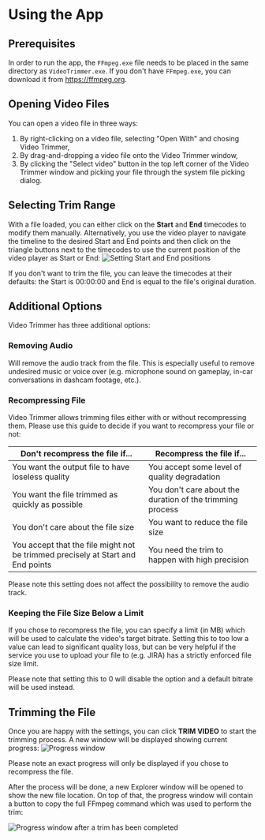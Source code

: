 # Using the App

## Prerequisites
In order to run the app, the `FFmpeg.exe` file needs to be placed in the same directory as `VideoTrimmer.exe`. If you don't have `FFmpeg.exe`, you can download it from https://ffmpeg.org.

## Opening Video Files
You can open a video file in three ways:
1. By right-clicking on a video file, selecting "Open With" and chosing Video Trimmer,
1. By drag-and-dropping a video file onto the Video Trimmer window,
1. By clicking the "Select video" button in the top left corner of the Video Trimmer window and picking your file through the system file picking dialog.

## Selecting Trim Range
With a file loaded, you can either click on the **Start** and **End** timecodes to modify them manually. Alternatively, you use the video player to navigate the timeline to the desired Start and End points and then click on the triangle buttons next to the timecodes to use the current position of the video player as Start or End:
![Setting Start and End positions](https://soft.rendeer.pl/VideoTrimmer/documentation/assets/VideoTrimmer-Start-End.png)

If you don't want to trim the file, you can leave the timecodes at their defaults: the Start is 00:00:00 and End is equal to the file's original duration.

## Additional Options
Video Trimmer has three additional options:

### Removing Audio
Will remove the audio track from the file. This is especially useful to remove undesired music or voice over (e.g. microphone sound on gameplay, in-car conversations in dashcam footage, etc.).

### Recompressing File
Video Trimmer allows trimming files either with or without recompressing them. Please use this guide to decide if you want to recompress your file or not:

| Don't recompress the file if... | Recompress the file if... |
| --- | --- |
| You want the output file to have loseless quality | You accept some level of quality degradation |
| You want the file trimmed as quickly as possible | You don't care about the duration of the trimming process |
| You don't care about the file size | You want to reduce the file size |
| You accept that the file might not be trimmed precisely at Start and End points | You need the trim to happen with high precision |

Please note this setting does not affect the possibility to remove the audio track.

### Keeping the File Size Below a Limit
If you chose to recompress the file, you can specify a limit (in MB) which will be used to calculate the video's target bitrate. Setting this to too low a value can lead to significant quality loss, but can be very helpful if the service you use to upload your file to (e.g. JIRA) has a strictly enforced file size limit.

Please note that setting this to 0 will disable the option and a default bitrate will be used instead.

## Trimming the File
Once you are happy with the settings, you can click **TRIM VIDEO** to start the trimming process. A new window will be displayed showing current progress:
![Progress window](https://soft.rendeer.pl/VideoTrimmer/documentation/assets/VideoTrimmer-Progress.png)

Please note an exact progress will only be displayed if you chose to recompress the file.

After the process will be done, a new Explorer window will be opened to show the new file location. On top of that, the progress window will contain a button to copy the full FFmpeg command which was used to perform the trim:

![Progress window after a trim has been completed](https://soft.rendeer.pl/VideoTrimmer/documentation/assets/VideoTrimmer-Progress-Finished.png)